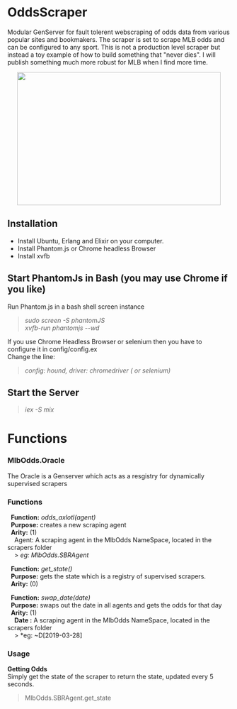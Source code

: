 # OddsScraper
Modular GenServer for fault tolerent webscraping of odds data from various popular sites and bookmakers.
The scraper is set to scrape MLB odds and can be configured to any sport.  This is not a production level
scraper but instead a toy example of how to build something that "never dies".  I will publish something 
much more robust for MLB when I find more time.

<p align="center">
  <img width="460" height="300" src="https://dwesterberg.files.wordpress.com/2013/08/4-valar.png">
</p>

## Installation
* Install Ubuntu, Erlang and Elixir on your computer.
* Install Phantom.js or Chrome headless Browser
* Install xvfb

## Start PhantomJs in Bash (you may use Chrome if you like) 
Run Phantom.js in a bash shell screen instance

> *sudo screen -S phantomJS*  
> *<screen> xvfb-run phantomjs --wd* 
 
If you use Chrome Headless Browser or selenium then you have to configure it in config/config.ex  
Change the line:  
> *config: hound, driver: chromedriver ( or selenium)*

## Start the Server
> *iex -S mix*

# Functions

### MlbOdds.Oracle
The Oracle is a Genserver which acts as a resgistry for dynamically supervised scrapers

### Functions

&nbsp;&nbsp;**Function:** *odds_axlotl(agent)*  
&nbsp;&nbsp;**Purpose:**  creates a new scraping agent  
&nbsp;&nbsp;**Arity:** (1)  
&nbsp;&nbsp;&nbsp;&nbsp;Agent:  A scraping agent in the MlbOdds NameSpace,  located in the scrapers folder  
&nbsp;&nbsp;&nbsp;&nbsp;> *eg:  MlbOdds.SBRAgent*  

&nbsp;&nbsp;**Function:** *get_state()*  
&nbsp;&nbsp;**Purpose:**  gets the state which is a registry of supervised scrapers.  
&nbsp;&nbsp;**Arity:** (0)  


&nbsp;&nbsp;**Function:** *swap_date(date)*  
&nbsp;&nbsp;**Purpose:** swaps out the date in all agents and gets the odds for that day  
&nbsp;&nbsp;**Arity:** (1)  
&nbsp;&nbsp;&nbsp;&nbsp;**Date <sigil>:**  A scraping agent in the MlbOdds NameSpace,  located in the scrapers folder  
&nbsp;&nbsp;&nbsp;&nbsp;> *eg:  ~D[2019-03-28]  
 
### Usage

**Getting Odds**  
Simply get the state of the scraper to return the state, updated every 5 seconds.
> MlbOdds.SBRAgent.get_state

